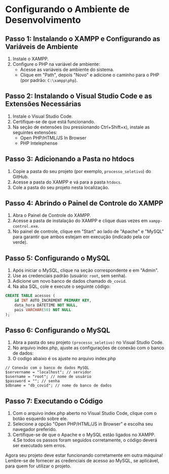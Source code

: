 # Configurando o Ambiente de Desenvolvimento

## Passo 1: Instalando o XAMPP e Configurando as Variáveis de Ambiente

1. Instale o XAMPP.
2. Configure o PHP na variável de ambiente:
   - Acesse as variáveis de ambiente do sistema.
   - Clique em "Path", depois "Novo" e adicione o caminho para o PHP (por padrão: `C:\xampp\php`).

## Passo 2: Instalando o Visual Studio Code e as Extensões Necessárias

1. Instale o Visual Studio Code.
2. Certifique-se de que está funcionando.
3. Na seção de extensões (ou pressionando Ctrl+Shift+x), instale as seguintes extensões:
   - Open PHP/HTML/JS In Browser
   - PHP Intelephense

## Passo 3: Adicionando a Pasta no htdocs

1. Copie a pasta do seu projeto (por exemplo, `processo_seletivo`) do GitHub.
2. Acesse a pasta do XAMPP e vá para a pasta `htdocs`.
3. Cole a pasta do seu projeto nesta localização.

## Passo 4: Abrindo o Painel de Controle do XAMPP

1. Abra o Painel de Controle do XAMPP.
2. Acesse a pasta de instalação do XAMPP e clique duas vezes em `xampp-control.exe`.
3. No painel de controle, clique em "Start" ao lado de "Apache" e "MySQL" para garantir que ambos estejam em execução (indicado pela cor verde).

## Passo 5: Configurando o MySQL

1. Após iniciar o MySQL, clique na seção correspondente e em "Admin".
2. Use as credenciais padrão (usuário: `root`, sem senha).
3. Adicione um novo banco de dados chamado `db_covid`.
4. Na aba SQL, cole e execute o seguinte código:

```sql
CREATE TABLE acessos (
    id INT AUTO_INCREMENT PRIMARY KEY,
    data_hora DATETIME NOT NULL,
    pais VARCHAR(50) NOT NULL
);
```
## Passo 6: Configurando o MySQL

1. Abra a pasta do seu projeto `(processo_seletivo)` no Visual Studio Code.
2. No arquivo index.php, ajuste as configurações de conexão com o banco de dados:
3. O codigo abaixo é os ajuste no arquivo index.php
```
// Conexão com o banco de dados MySQL
$servername = "localhost"; // servidor
$username = "root"; // nome de usuário
$password = ""; // senha
$dbname = "db_covid"; // nome do banco de dados
```
## Passo 7: Executando o Código

1. Com o arquivo index.php aberto no Visual Studio Code, clique com o botão esquerdo sobre ele.
2. Selecione a opção "Open PHP/HTML/JS in Browser" e escolha seu navegador preferido.
3. Certifique-se de que o Apache e o MySQL estão ligados no XAMPP.
4.Se todos os passos foram seguidos corretamente, o código deverá ser executado sem erros.

Agora seu projeto deve estar funcionando corretamente em outra máquina! Lembre-se de fornecer as credenciais de acesso ao MySQL, se aplicável, para quem for utilizar o projeto.
